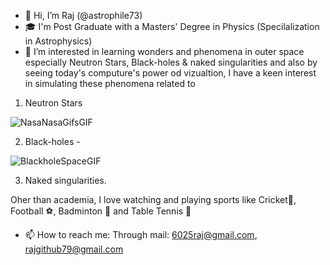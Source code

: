 - 👋 Hi, I’m Raj (@astrophile73)
- 🎓 I'm Post Graduate with a Masters' Degree in Physics (Specilalization in Astrophysics)
- 👀 I’m interested in learning wonders and phenomena in outer space especially Neutron Stars, Black-holes & naked singularities and also by seeing today's computure's power od vizualtion, I have a keen interest in simulating these phenomena related to 
1) Neutron Stars

![NasaNasaGifsGIF](https://github.com/user-attachments/assets/a913ab10-3fdc-4ccf-aa96-3be234c504e8)

2) Black-holes - 

![BlackholeSpaceGIF](https://github.com/user-attachments/assets/cf7c1699-55e9-49d6-8511-5a6b69f364b9)


3) Naked singularities.

Oher than academia, I love watching and playing sports like Cricket🏏, Football ⚽, Badminton 🏸 and Table Tennis 🏓


- 📫 How to reach me:
Through mail: 6025raj@gmail.com, rajgithub79@gmail.com

<!---
astrophile73/astrophile73 is a ✨ special ✨ repository because its `README.md` (this file) appears on your GitHub profile.
You can click the Preview link to take a look at your changes.
--->
